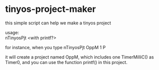 # tinyos-project-maker
this simple script can help we make a tinyos project

usage:  
 nTinyosPjt <AppName> <number of Timers> <with printf?>

for instance, when you type
nTinyosPjt OppM 1 P

it will create a project named OppM,
which includes one TimerMilliC() as Timer0,
and you can use the function printf() in this project.

